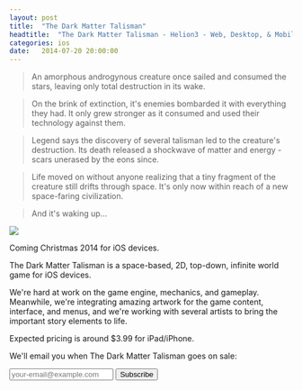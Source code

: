 ```yaml
---
layout: post
title:  "The Dark Matter Talisman"
headtitle:  "The Dark Matter Talisman - Helion3 - Web, Desktop, & Mobile Software Architects - Portland Oregon"
categories: ios
date:   2014-07-20 20:00:00
---
```


> An amorphous androgynous creature once sailed and consumed the stars, leaving only total destruction in its wake.

> On the brink of extinction, it's enemies bombarded it with everything they had. It only grew stronger as it consumed and used their technology against them.

> Legend says the discovery of several talisman led to the creature's destruction. Its death released a shockwave of matter and energy - scars unerased by the eons since. 

> Life moved on without anyone realizing that a tiny fragment of the creature still drifts through space. It's only now within reach of a new space-faring civilization.

> And it's waking up...

<div class="large-img">
<img src="http://helion3.s3.amazonaws.com/tdmt-main-menu.png">
</div>


Coming Christmas 2014 for iOS devices.

The Dark Matter Talisman is a space-based, 2D, top-down, infinite world game for iOS devices.

We're hard at work on the game engine, mechanics, and gameplay. Meanwhile, we're integrating amazing artwork for the game content, interface, and menus, and we're working with several artists to bring the important story elements to life.

Expected pricing is around $3.99 for iPad/iPhone.

We'll email you when The Dark Matter Talisman goes on sale:

<form action="http://botskonet.createsend.com/t/r/s/tunlty/" method="post" class="cmonitor">
  <input id="fieldEmail" name="cm-tunlty-tunlty" type="email" required placeholder="your-email@example.com" />
  <input type="submit" value="Subscribe">
</form>
